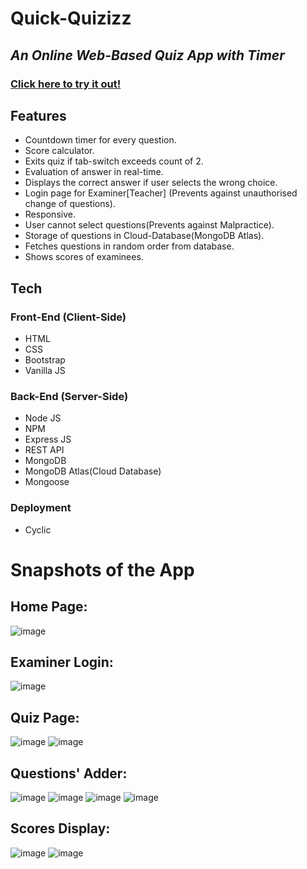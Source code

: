 # Quick-Quizizz

## _An Online Web-Based Quiz App with Timer_

### [Click here to try it out!](https://lazy-erin-seahorse-tux.cyclic.app/)

## Features

- Countdown timer for every question.
- Score calculator.
- Exits quiz if tab-switch exceeds count of 2.
- Evaluation of answer in real-time.
- Displays the correct answer if user selects the wrong choice.
- Login page for Examiner[Teacher] (Prevents against unauthorised change of questions).
- Responsive.
- User cannot select questions(Prevents against Malpractice).
- Storage of questions in Cloud-Database(MongoDB Atlas).
- Fetches questions in random order from database.
- Shows scores of examinees.


## Tech

### Front-End (Client-Side)
- HTML
- CSS
- Bootstrap
- Vanilla JS

### Back-End (Server-Side)
- Node JS
- NPM
- Express JS
- REST API
- MongoDB
- MongoDB Atlas(Cloud Database)
- Mongoose

### Deployment
- Cyclic

# Snapshots of the App
## Home Page:
![image](https://user-images.githubusercontent.com/89148170/200059001-1836b577-6cdc-434a-b8ea-c5119f88c32d.png)

## Examiner Login:
![image](https://user-images.githubusercontent.com/89148170/200059314-9e73b7d3-e467-476a-b0d4-f90c21092adc.png)

## Quiz Page:
![image](https://user-images.githubusercontent.com/89148170/200059672-b87fcd0c-cf33-432a-a8aa-0077a767611b.png)
![image](https://user-images.githubusercontent.com/89148170/200059941-c8426c64-000f-453f-a7fc-e6d74567f840.png)

## Questions' Adder:
![image](https://user-images.githubusercontent.com/89148170/200060396-19cef96e-21ca-4e1a-9321-72bac2d0bb12.png)
![image](https://user-images.githubusercontent.com/89148170/200060482-97853f3a-6e8c-4225-a6f7-3da52f2aa0cb.png)
![image](https://user-images.githubusercontent.com/89148170/200060580-372baa95-60cc-4d70-8ca7-13b6ae066614.png)
![image](https://user-images.githubusercontent.com/89148170/200060820-db05d988-77df-48b7-9e09-4bd26e45ccfc.png)

## Scores Display:
![image](https://user-images.githubusercontent.com/89148170/200061231-3f0b5f4f-630d-468b-a101-b960d8118198.png)
![image](https://user-images.githubusercontent.com/89148170/200061582-7751cb48-eb4a-42ed-a16d-49a9c25a7fe8.png)





